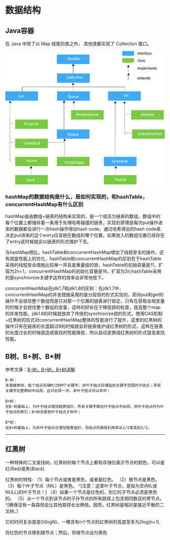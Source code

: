# 数据结构

## Java容器

在 Java 中除了以 Map 结尾的类之外， 其他类都实现了 Collection 接口。

![Java容器继承关系](../images/java/java-collection-hierarchy.png)

### hashMap的数据结构是什么，是如何实现的，和hashTable，concurrentHashMap有什么区别

​	hashMap是由数组+链表的结构来实现的，是一个成员为链表的数组，数组中的每个位置上都储存着一条用于处理哈希碰撞的链表，实现的原理是每次put操作进来的数据都会进行一次hash操作得出hash code，通过哈希得出的hash code来决定put进来的这个entry应该放在数组的哪个位置，如果放入的数组位置已经存在了entry这时候就会以链表的形式维护下去。

​	与hashMap相比，hashTable和concurrentHashMap增加了线程安全的操作，还有就是性能上的优化，hashTable和concurrentHashMap的区别在于hashTable采用的线程安全措施比较单一并且是重量级的锁，hashTable的初始容量是11，扩容为2n+1，concurrentHashMap的初始化容量是16，扩容为2n;hashTable采用的是synchronize关键字这样的效率会非常地低下。

​	concurrentHashMap在jdk1.7和jdk1.8的区别：在jdk1.7中，concurrentHashMap的并发措施采用的是分段锁的形式实现的，即对put和get的操作不会锁住整个数组而是只对那一个位置的链表进行锁定，只有在获取全局变量的时候才会锁住整个数组的变量，这样的好处在于降低锁的粒度，提高整个map的并发性能。jdk1.8的时候就放弃了传统的synchronize锁的形式，使用CAS机制+红黑树的形式对concurrentHashMap整体的性能进行了提升，这里的红黑树的操作只有在链表的长度超过8的时候就会将链表维护成红黑树的形式，这样在链表的长度过长的时候就造成查找的性能降低，所以自动变换成红黑树的形式提高查找性能。

## B树、B+树、B*树
参考文章：[B-树，B+树，B*树详解](https://blog.csdn.net/aqzwss/article/details/53074186)

    B-树：
    多路搜索树，每个结点存储M/2到M个关键字，非叶子结点存储指向关键字范围的子结点；所有关键字在整颗树中出现，且只出现一次，非叶子结点可以命中；
    
    B+树：
    在B-树基础上，为叶子结点增加链表指针，所有关键字都在叶子结点中出现，非叶子结点作为叶子结点的索引；B+树总是到叶子结点才命中；
    
    B*树：
    在B+树基础上，为非叶子结点也增加链表指针，将结点的最低利用率从1/2提高到2/3。


------

## 红黑树

一种特殊的二叉查找树。红黑树的每个节点上都有存储位表示节点的颜色，可以是红(Red)或黑(Black)

红黑树的特性:
（1）每个节点或者是黑色，或者是红色。
（2）根节点是黑色。
（3）每个叶子节点（NIL）是黑色。 ^[注意：这里叶子节点，是指为空(NIL或NULL)的叶子节点！]
（4）如果一个节点是红色的，则它的子节点必须是黑色的。
（5）从一个节点到该节点的子孙节点的所有路径上包含相同数目的黑节点。^[确保没有一条路径会比其他路径长出俩倍。因而，红黑树是相对是接近平衡的二叉树。]

它的时间复杂度是O(logN)，一棵含有n个节点的红黑树的高度至多为2log(n+1).

将红色的节点移到根节点；然后，将根节点设为黑色